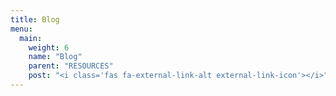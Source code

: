 ```yaml
---
title: Blog
menu:
  main:
    weight: 6
    name: "Blog"
    parent: "RESOURCES"
    post: "<i class='fas fa-external-link-alt external-link-icon'></i>"
---
```


